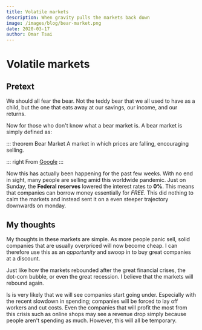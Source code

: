 ```yaml
---
title: Volatile markets
description: When gravity pulls the markets back down
image: /images/blog/bear-market.png
date: 2020-03-17
author: Omar Tsai
---
```


# Volatile markets

## Pretext

We should all fear the bear. Not the teddy bear that we all used to have as a child, but the one that eats away at our savings, our income, and our returns.

Now for those who don't know what a bear market is. A bear market is simply defined as:

::: theorem Bear Market
A market in which prices are falling, encouraging selling.

::: right
From [Google](https://www.google.com/search?q=bear+market+meaning)
:::

Now this has actually been happening for the past few weeks. With no end in sight, many people are selling amid this worldwide pandemic. Just on Sunday, the **Federal reserves** lowered the interest rates to **0%**. This means that companies can borrow money essentially for *FREE*. This did nothing to calm the markets and instead sent it on a even steeper trajectory downwards on monday.

## My thoughts

My thoughts in these markets are simple. As more people panic sell, solid companies that are usually overpriced will now become cheap. I can therefore use this as an *opportunity* and swoop in to buy great companies at a discount.

Just like how the markets rebounded after the great financial crises, the dot-com bubble, or even the great recession. I believe that the markets will rebound again.

Is is very likely that we will see companies start going under. Especially with the recent slowdown in spending; companies will be forced to lay off workers and cut costs. Even the companies that will profit the most from this crisis such as online shops may see a revenue drop simply because people aren't spending as much. However, this will all be temporary.

